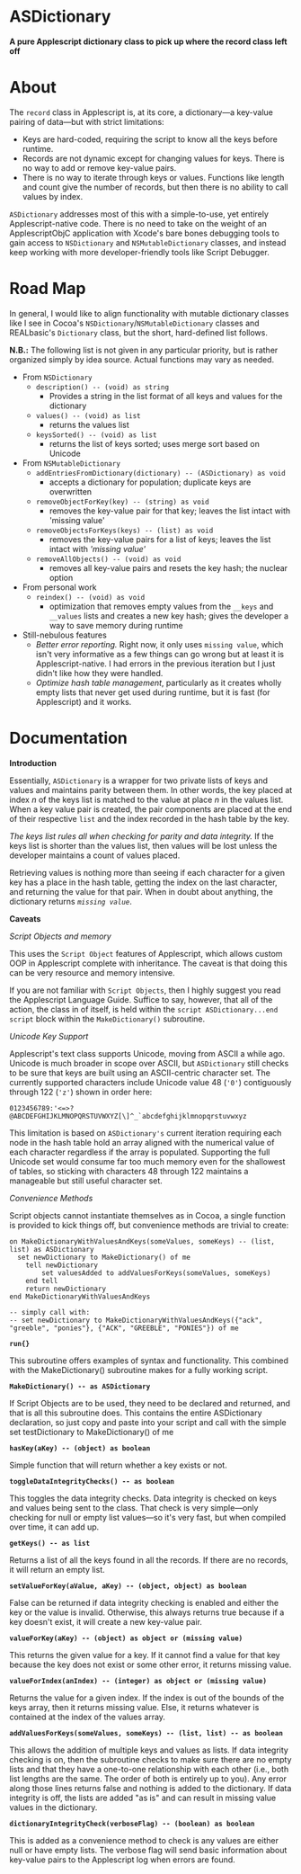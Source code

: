 ASDictionary
============

**A pure Applescript dictionary class to pick up where the record class left off**

About
=====

The `record` class in Applescript is, at its core, a dictionary—a key-value pairing of data—but with strict limitations:

* Keys are hard-coded, requiring the script to know all the keys before runtime.
* Records are not dynamic except for changing values for keys. There is no way to add or remove key-value pairs.
* There is no way to iterate through keys or values. Functions like length and count give the number of records, but then there is no ability to call values by index.

`ASDictionary` addresses most of this with a simple-to-use, yet entirely Applescript-native code. There is no need to take on the weight of an ApplescriptObjC application with Xcode's bare bones debugging tools to gain access to `NSDictionary` and `NSMutableDictionary` classes, and instead keep working with more developer-friendly tools like Script Debugger.

Road Map
========

In general, I would like to align functionality with mutable dictionary classes like I see in Cocoa's `NSDictionary`/`NSMutableDictionary` classes and REALbasic's `Dictionary` class, but the short, hard-defined list follows. 

**N.B.:** The following list is not given in any particular priority, but is rather organized simply by idea source. Actual functions may vary as needed.

* From `NSDictionary`
	* `description() -- (void) as string`
		* Provides a string in the list format of all keys and values for the dictionary
	* `values() -- (void) as list`
		* returns the values list
	* `keysSorted() -- (void) as list`
		* returns the list of keys sorted; uses merge sort based on Unicode
* From `NSMutableDictionary`
	* `addEntriesFromDictionary(dictionary) -- (ASDictionary) as void`
		* accepts a dictionary for population; duplicate keys are overwritten
	* `removeObjectForKey(key) -- (string) as void`
		* removes the key-value pair for that key; leaves the list intact with 'missing value'
	* `removeObjectsForKeys(keys) -- (list) as void`
		* removes the key-value pairs for a list of keys; leaves the list intact with *'missing value'*
	* `removeAllObjects() -- (void) as void`
		* removes all key-value pairs and resets the key hash; the nuclear option
* From personal work
	* `reindex() -- (void) as void`
		* optimization that removes empty values from the `__keys` and `__values` lists and creates a new key hash; gives the developer a way to save memory during runtime
* Still-nebulous features
	* *Better error reporting.* Right now, it only uses `missing value`, which isn't very informative as a few things can go wrong but at least it is Applescript-native. I had errors in the previous iteration but I just didn't like how they were handled.
	* *Optimize hash table management*, particularly as it creates wholly empty lists that never get used during runtime, but it is fast (for Applescript) and it works.

Documentation
=============

**Introduction**

Essentially, `ASDictionary` is a wrapper for two private lists of keys and values and maintains parity between them. In other words, the key placed at index *n* of the keys list is matched to the value at place *n* in the values list. When a key value pair is created, the pair components are placed at the end of their respective `list` and the index recorded in the hash table by the key.

*The keys list rules all when checking for parity and data integrity.* If the keys list is shorter than the values list, then values will be lost unless the developer maintains a count of values placed.

Retrieving values is nothing more than seeing if each character for a given key has a place in the hash table, getting the index on the last character, and returning the value for that pair. When in doubt about anything, the dictionary returns *`missing value`*.

**Caveats**

*Script Objects and memory*

This uses the `Script Object` features of Applescript, which allows custom OOP in Applescript complete with inheritance. The caveat is that doing this can be very resource and memory intensive.

If you are not familiar with `Script Objects`, then I highly suggest you read the Applescript Language Guide. Suffice to say, however, that all of the action, the class in of itself, is held within the `script ASDictionary...end script` block within the `MakeDictionary()` subroutine.

*Unicode Key Support*

Applescript's text class supports Unicode, moving from ASCII a while ago. Unicode is much broader in scope over ASCII, but `ASDictionary` still checks to be sure that keys are built using an ASCII-centric character set. The currently supported characters include Unicode value 48 (`'0'`) contiguously through 122 (`'z'`) shown in order here:

    0123456789:'<=>?@ABCDEFGHIJKLMNOPQRSTUVWXYZ[\]^_`abcdefghijklmnopqrstuvwxyz

This limitation is based on `ASDictionary's` current iteration requiring each node in the hash table hold an array aligned with the numerical value of each character regardless if the array is populated. Supporting the full Unicode set would consume far too much memory even for the shallowest of tables, so sticking with characters 48 through 122 maintains a manageable but still useful character set.

*Convenience Methods*

Script objects cannot instantiate themselves as in Cocoa, a single function is provided to kick things off, but convenience methods are trivial to create:

```
on MakeDictionaryWithValuesAndKeys(someValues, someKeys) -- (list, list) as ASDictionary
  set newDictionary to MakeDictionary() of me
	tell newDictionary
		set valuesAdded to addValuesForKeys(someValues, someKeys)
	end tell
	return newDictionary
end MakeDictionaryWithValuesAndKeys

-- simply call with:
-- set newDictionary to MakeDictionaryWithValuesAndKeys({"ack", "greeble", "ponies"}, {"ACK", "GREEBLE", "PONIES"}) of me
```

**`run{}`**

This subroutine offers examples of syntax and functionality. This combined with the MakeDictionary() subroutine makes for a fully working script.

**`MakeDictionary() -- as ASDictionary`**

If Script Objects are to be used, they need to be declared and returned, and that is all this subroutine does. This contains the entire ASDictionary declaration, so just copy and paste into your script and call with the simple
set testDictionary to MakeDictionary() of me

**`hasKey(aKey) -- (object) as boolean`**

Simple function that will return whether a key exists or not.

**`toggleDataIntegrityChecks() -- as boolean`**

This toggles the data integrity checks. Data integrity is checked on keys and values being sent to the class. That check is very simple—only checking for null or empty list values—so it's very fast, but when compiled over time, it can add up.

**`getKeys() -- as list`**

Returns a list of all the keys found in all the records. If there are no records, it will return an empty list.

**`setValueForKey(aValue, aKey) -- (object, object) as boolean`**

False can be returned if data integrity checking is enabled and either the key or the value is invalid. Otherwise, this always returns true because if a key doesn't exist, it will create a new key-value pair.

**`valueForKey(aKey) -- (object) as object or (missing value)`**

This returns the given value for a key. If it cannot find a value for that key because the key does not exist or some other error, it returns missing value.

**`valueForIndex(anIndex) -- (integer) as object or (missing value)`**

Returns the value for a given index. If the index is out of the bounds of the keys array, then it returns missing value. Else, it returns whatever is contained at the index of the values array.

**`addValuesForKeys(someValues, someKeys) -- (list, list) -- as boolean`**

This allows the addition of multiple keys and values as lists. If data integrity checking is on, then the subroutine checks to make sure there are no empty lists and that they have a one-to-one relationship with each other (i.e., both list lengths are the same. The order of both is entirely up to you). Any error along those lines returns false and nothing is added to the dictionary. If data integrity is off, the lists are added "as is" and can result in missing value values in the dictionary.

**`dictionaryIntegrityCheck(verboseFlag) -- (boolean) as boolean`**

This is added as a convenience method to check is any values are either null or have empty lists. The verbose flag will send basic information about key-value pairs to the Applescript log when errors are found.
